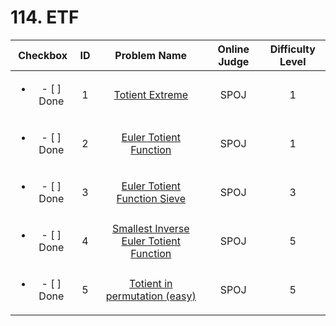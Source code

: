 # 114. ETF


| Checkbox | ID | Problem Name|Online Judge|Difficulty Level|
|:---:|:---:|:---:|:---:|:---:|
|<ul><li>- [ ] Done</li></ul>|1|[Totient Extreme](http://www.spoj.com/problems/DCEPCA03/)|SPOJ|1|
|<ul><li>- [ ] Done</li></ul>|2|[Euler Totient Function](http://www.spoj.com/problems/ETF/)|SPOJ|1|
|<ul><li>- [ ] Done</li></ul>|3|[Euler Totient Function Sieve](http://www.spoj.com/problems/ETFS/)|SPOJ|3|
|<ul><li>- [ ] Done</li></ul>|4|[Smallest Inverse Euler Totient Function](http://www.spoj.com/problems/INVPHI/)|SPOJ|5|
|<ul><li>- [ ] Done</li></ul>|5|[Totient in permutation (easy)](http://www.spoj.com/problems/TIP1/)|SPOJ|5|
